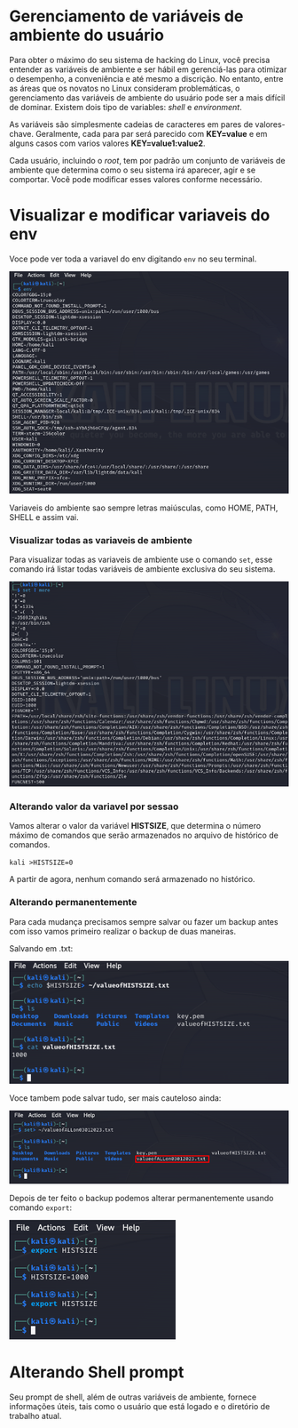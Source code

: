 # Gerenciamento de variáveis de ambiente do usuário
Para obter o máximo do seu sistema de hacking do Linux, você precisa entender as variáveis de ambiente e ser hábil em gerenciá-las para otimizar o desempenho, a conveniência e até mesmo a discrição. No entanto, entre as áreas que os novatos no Linux consideram problemáticas, o gerenciamento das variáveis de ambiente do usuário pode ser a mais difícil de dominar. Existem dois tipo de variables: *shell* e *environment*.

As variáveis são simplesmente cadeias de caracteres em pares de valores-chave. Geralmente, cada para par será parecido com **KEY=value** e em alguns casos com varios valores **KEY=value1:value2**. 

Cada usuário, incluindo o *root*, tem por padrão um conjunto de variáveis de ambiente que determina como o seu sistema irá aparecer, agir e se comportar. Você pode modificar esses valores conforme necessário.

# Visualizar e modificar variaveis do env
Voce pode ver toda a variavel do env digitando `env` no seu terminal.

![env](images/env.png)

Variaveis do ambiente sao sempre letras maiúsculas, como HOME, PATH, SHELL e assim vai.

### Visualizar todas as variaveis de ambiente
Para visualizar todas as variaveis de ambiente use o comando `set`, esse comando irá listar todas variáveis de ambiente exclusiva do seu sistema. 

![set](images/set.png)

### Alterando valor da variavel por sessao
Vamos alterar o valor da variável **HISTSIZE**, que determina o número máximo de comandos que serão armazenados no arquivo de histórico de comandos. 

`kali >HISTSIZE=0`

A partir de agora, nenhum comando será armazenado no histórico.

### Alterando permanentemente
Para cada mudança precisamos sempre salvar ou fazer um backup antes com isso vamos primeiro realizar o backup de duas maneiras.

Salvando em .txt:

![set_perm](images/set_perm.png)

Voce tambem pode salvar tudo, ser mais cauteloso ainda:

![set_perm_2](images/set_perm_2.png)

Depois de ter feito o backup podemos alterar permanentemente usando comando `export`:

![set_perm_3](images/set_perm_3.png)

# Alterando Shell prompt
Seu prompt de shell, além de outras variáveis de ambiente, fornece informações úteis, tais como o usuário que está logado e o diretório de trabalho atual.